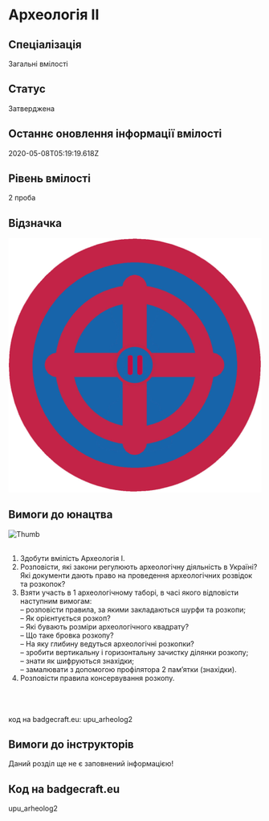 # Археологія ІІ

## Спеціалізація

Загальні вмілості

## Статус

Затверджена

## Останнє оновлення інформації вмілості

2020-05-08T05:19:19.618Z

## Рівень вмілості

2 проба

## Відзначка

![Відзначка](../images/Arkheolohiia_II/_____________.jpg)

## Вимоги до юнацтва

<img alt="Thumb              " src="/uploads/textareas/bootsy/image/157/small______________.jpg"><br><br><ol><li>Здобути вмілість Археологія І.</li><li>Розповісти, які закони регулюють археологічну діяльність в Україні? Які документи дають право на проведення археологічних розвідок та розкопок?</li><li>Взяти участь в 1 археологічному таборі, в часі якого відповісти наступним вимогам:<br>– розповісти правила, за якими закладаються шурфи та розкопи;<br>– Як орієнтується розкоп?<br>– Які бувають розміри археологічного квадрату?<br>– Що таке бровка розкопу?<br>– На яку глибину ведуться археологічні розкопки?<br>– зробити вертикальну і горизонтальну зачистку ділянки розкопу;<br>– знати як шифруються знахідки;<br>– замалювати з допомогою профілятора 2 пам’ятки (знахідки).</li><li>Розповісти правила консервування розкопу.</li></ol><br><span><br><br></span>код на badgecraft.eu: upu_arheolog2<br>

## Вимоги до інструкторів

Даний розділ ще не є заповнений інформацією!

## Код на badgecraft.eu

upu_arheolog2